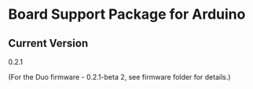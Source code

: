 # Board Support Package for Arduino

## Current Version

0.2.1

(For the Duo firmware - 0.2.1-beta 2, see firmware folder for details.)

